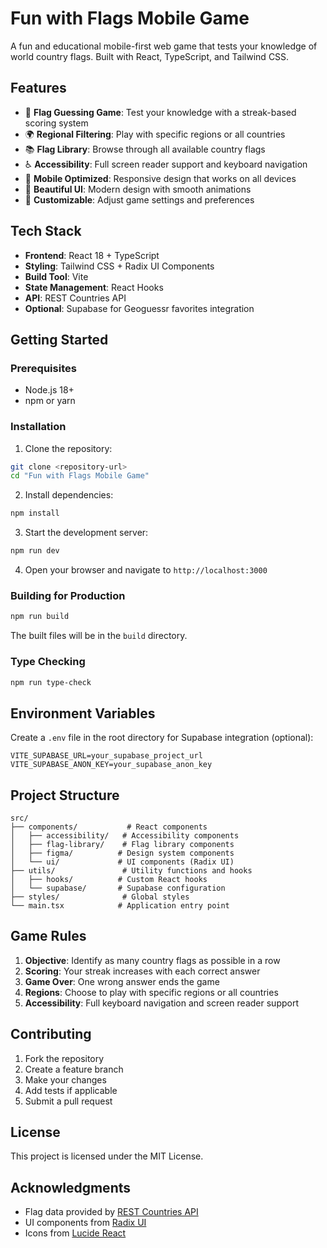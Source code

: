 # Fun with Flags Mobile Game

A fun and educational mobile-first web game that tests your knowledge of world country flags. Built with React, TypeScript, and Tailwind CSS.

## Features

- 🎯 **Flag Guessing Game**: Test your knowledge with a streak-based scoring system
- 🌍 **Regional Filtering**: Play with specific regions or all countries
- 📚 **Flag Library**: Browse through all available country flags
- ♿ **Accessibility**: Full screen reader support and keyboard navigation
- 📱 **Mobile Optimized**: Responsive design that works on all devices
- 🎨 **Beautiful UI**: Modern design with smooth animations
- 🔧 **Customizable**: Adjust game settings and preferences

## Tech Stack

- **Frontend**: React 18 + TypeScript
- **Styling**: Tailwind CSS + Radix UI Components
- **Build Tool**: Vite
- **State Management**: React Hooks
- **API**: REST Countries API
- **Optional**: Supabase for Geoguessr favorites integration

## Getting Started

### Prerequisites

- Node.js 18+ 
- npm or yarn

### Installation

1. Clone the repository:
```bash
git clone <repository-url>
cd "Fun with Flags Mobile Game"
```

2. Install dependencies:
```bash
npm install
```

3. Start the development server:
```bash
npm run dev
```

4. Open your browser and navigate to `http://localhost:3000`

### Building for Production

```bash
npm run build
```

The built files will be in the `build` directory.

### Type Checking

```bash
npm run type-check
```

## Environment Variables

Create a `.env` file in the root directory for Supabase integration (optional):

```env
VITE_SUPABASE_URL=your_supabase_project_url
VITE_SUPABASE_ANON_KEY=your_supabase_anon_key
```

## Project Structure

```
src/
├── components/           # React components
│   ├── accessibility/   # Accessibility components
│   ├── flag-library/    # Flag library components
│   ├── figma/          # Design system components
│   └── ui/             # UI components (Radix UI)
├── utils/               # Utility functions and hooks
│   ├── hooks/          # Custom React hooks
│   └── supabase/       # Supabase configuration
├── styles/              # Global styles
└── main.tsx            # Application entry point
```

## Game Rules

1. **Objective**: Identify as many country flags as possible in a row
2. **Scoring**: Your streak increases with each correct answer
3. **Game Over**: One wrong answer ends the game
4. **Regions**: Choose to play with specific regions or all countries
5. **Accessibility**: Full keyboard navigation and screen reader support

## Contributing

1. Fork the repository
2. Create a feature branch
3. Make your changes
4. Add tests if applicable
5. Submit a pull request

## License

This project is licensed under the MIT License.

## Acknowledgments

- Flag data provided by [REST Countries API](https://restcountries.com/)
- UI components from [Radix UI](https://www.radix-ui.com/)
- Icons from [Lucide React](https://lucide.dev/)
  